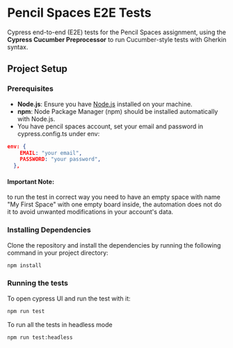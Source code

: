 # Pencil Spaces E2E Tests

Cypress end-to-end (E2E) tests for the Pencil Spaces assignment, using the **Cypress Cucumber Preprocessor** to run Cucumber-style tests with Gherkin syntax. 

## Project Setup

### Prerequisites

- **Node.js**: Ensure you have [Node.js](https://nodejs.org/) installed on your machine.
- **npm**: Node Package Manager (npm) should be installed automatically with Node.js.
- You have pencil spaces account, set your email and password in cypress.config.ts under env:
```json
env: {
    EMAIL: "your email",
    PASSWORD: "your password",
  },
```
#### Important Note: 
to run the test in correct way you need to have an empty space with name "My First Space" with one empty board inside, the automation does not do it to avoid unwanted modifications in your account's data.

### Installing Dependencies

Clone the repository and install the dependencies by running the following command in your project directory:

```bash
npm install
```

### Running the tests

To open cypress UI and run the test with it:

```bash
npm run test
```

To run all the tests in headless mode

```bash
npm run test:headless
```


